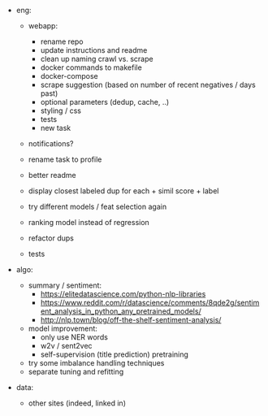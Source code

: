 - eng:
    - webapp: 
        - rename repo
        - update instructions and readme
        - clean up naming crawl vs. scrape
        - docker commands to makefile
        - docker-compose
	    - scrape suggestion (based on number of recent negatives / days past)
        - optional parameters (dedup, cache, ..)        
        - styling / css
        - tests
        - new task           
	- notifications?
        
    - rename task to profile
    - better readme
    - display closest labeled dup for each + simil score + label
    - try different models / feat selection again
    - ranking model instead of regression 
    - refactor dups
    - tests        
    
- algo:
    - summary / sentiment:
        - https://elitedatascience.com/python-nlp-libraries
        - https://www.reddit.com/r/datascience/comments/8qde2g/sentiment_analysis_in_python_any_pretrained_models/
        - http://nlp.town/blog/off-the-shelf-sentiment-analysis/  
    - model improvement:
        - only use NER words
        - w2v / sent2vec
        - self-supervision (title prediction) pretraining
    - try some imbalance handling techniques    
    - separate tuning and refitting
    
- data:
    - other sites (indeed, linked in)
